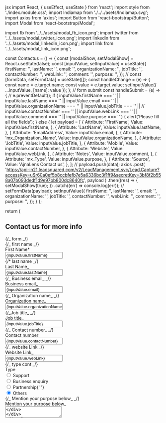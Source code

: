 jsx
import React, { useEffect, useState } from 'react';
import style from './index.module.css';
import Indiamap from './../../asets/Indiamap.svg';
import axios from 'axios';
import Button from 'react-bootstrap/Button';
import Modal from 'react-bootstrap/Modal';

import fb from '../../asets/modal_fb_icon.png';
import twitter from '../../asets/modal_twitter_icon.png';
import linkedin from '../../asets/modal_linkedin_icon.png';
import link from '../../asets/modal_link_icon.png';

const Contactus = () => {
const [modalShow, setModalShow] = React.useState(false);
const [inputValue, setInputValue] = useState({
firstName: '',
lastName: '',
email: '',
organizationName: '',
jobTitle: '',
contactNumber: '',
webLink: '',
comment: '',
purpose: '',
});
// const [formData, setFormData] = useState([]);
const handleChange = (e) => {
const name = e.target.name;
const value = e.target.value;
setInputValue({ ...inputValue, [name]: value });
};
// form submit
const handleSubmit = (e) => {
// e.preventDefault();
if (
inputValue.firstName === '' ||
inputValue.lastName === '' ||
inputValue.email === '' ||
inputValue.organizationName === '' ||
inputValue.jobTitle === '' ||
// inputValue.contactNumber === '' ||
inputValue.webLink === '' ||
inputValue.comment === '' ||
inputValue.purpose === ''
) {
alert('Please fill all the fields');
} else {
let payload = [
{
Attribute: 'FirstName',
Value: inputValue.firstName,
},
{
Attribute: 'LastName',
Value: inputValue.lastName,
},
{
Attribute: 'EmailAddress',
Value: inputValue.email,
},
{
Attribute: 'mx_Organization_Name',
Value: inputValue.organizationName,
},
{
Attribute: 'JobTitle',
Value: inputValue.jobTitle,
},
{
Attribute: 'Mobile',
Value: inputValue.contactNumber,
},
{
Attribute: 'Website',
Value: inputValue.webLink,
},
{
Attribute: 'Notes',
Value: inputValue.comment,
},
{
Attribute: 'mx_Type',
Value: inputValue.purpose,
},
{
Attribute: 'Source',
Value: 'AjnaLens Contact us',
},
];
// payload.push(data);
axios
.post(
'https://api-in21.leadsquared.com/v2/LeadManagement.svc/Lead.Capture?accessKey=u$r60a0ef5b8ccbfefb7e5a6336bc3f1ff9&secretKey=3bf8f2b558a07b093dedf1d9e97bb800dc8640fc',
payload
)
.then((res) => {
setModalShow(true);
})
.catch((err) => console.log(err));
// setFormData(payload);
setInputValue({
firstName: '',
lastName: '',
email: '',
organizationName: '',
jobTitle: '',
contactNumber: '',
webLink: '',
comment: '',
purpose: '',
});
}
};

return (

<div className={style.parentContainer}>
<section className={style.section1}>
<div className={style.contactTxt}>
<h1>
<span>Contact us</span> for more info
</h1>
</div>
<div className={style.mainContainer}>
{/_ form _/}
<div>
{/_ first name _/}
<div className={style.gridCont}>
<div>
<label htmlFor="" className={style.labelTxt}>
First Name*
</label>
<div className={style.input}>
<input type="text" name="firstName" value={inputValue.firstName} onChange={handleChange} required />
</div>
</div>
{/* last name _/}
<div>
<div>
<label htmlFor="" className={style.labelTxt}>
Last Name_
</label>
</div>
<div className={style.input}>
<input type="text" name="lastName" value={inputValue.lastName} onChange={handleChange} required />
</div>
</div>
{/_ Business email_ _/}
<div>
<div>
<label htmlFor="" className={style.labelTxt}>
Business email_
</label>
</div>
<div className={style.input}>
<input type="email" name="email" value={inputValue.email} onChange={handleChange} required />
</div>
</div>
{/_ Organization name_ _/}
<div>
<div>
<label htmlFor="" className={style.labelTxt}>
Organization name_
</label>
</div>
<div className={style.input}>
<input
                    type="text"
                    name="organizationName"
                    value={inputValue.organizationName}
                    onChange={handleChange}
                    required
                  />
</div>
</div>
{/_Job title_ _/}
<div>
<div>
<label htmlFor="" className={style.labelTxt}>
Job title_
</label>
</div>
<div className={style.input}>
<input type="text" name="jobTitle" value={inputValue.jobTitle} onChange={handleChange} required />
</div>
</div>
{/_ Contact number_ _/}
<div>
<div>
<label htmlFor="" className={style.labelTxt}>
Contact number
</label>
</div>
<div className={style.input}>
<input type="text" name="contactNumber" value={inputValue.contactNumber} onChange={handleChange} />
</div>
</div>
</div>
{/_ website Link _/}
<div className={style.websiteCont} style={{ paddingTop: '10px' }}>
<div>
<div>
<label htmlFor="" className={style.webTxt}>
Website Link_
</label>
</div>
<div className={style.input1}>
<input
                    type="text"
                    className={style.websiteLink}
                    name="webLink"
                    value={inputValue.webLink}
                    onChange={handleChange}
                    required
                  />
</div>
</div>
</div>
{/_ type cont _/}
<div className={style.typeCont}>
<div className={style.type}>Type</div>
<div className={style.inputWithradio}>
<div className={style.radioInputContainer}>
<input
type="radio"
name="purpose"
value="support"
id="support"
onChange={handleChange}
// defaultChecked={true}
checked={inputValue.purpose == 'support'}
required
/>
<label htmlFor="support">Support</label>
</div>
<div className={style.radioInputContainer}>
<input
type="radio"
id="business_enquiry"
name="purpose"
value="business_enquiry"
checked={inputValue.purpose === 'business_enquiry'}
onChange={handleChange}
required
/>
<label htmlFor="business_enquiry">Business enquiry </label>
</div>
<div className={style.radioInputContainer}>
<input
type="radio"
name="purpose"
id="partnership"
value="partnership"
checked={inputValue.purpose === 'partnership'}
onChange={handleChange}
required
/>
<label htmlFor="partnership">Partnership</label>{' '}
</div>
<div className={style.radioInputContainer}>
<input
type="radio"
name="purpose"
id="purpose"
value="others"
checked={inputValue.purpose === 'others'}
onChange={handleChange}
required
/>
<label htmlFor="purpose">Others</label>
</div>
</div>
</div>
{/_ Mention your purpose below_ _/}
<div className={style.MentionyourContainer}>
<div className={style.mention}>Mention your purpose below_</div>
<div className={style.MentionyourInput}>
<textarea
                  placeholder="Write your message here"
                  className={style.text}
                  name="comment"
                  value={inputValue.comment}
                  onChange={handleChange}
                  required
                />
</div>
</div>
<div className={style.submitBtn}>
<button onClick={() => handleSubmit()}>Submit</button>
</div>
</div>
</div>
</section>
{/_ map _/}
<div className={style.mapCont}>
{<img src={Indiamap} alt="indiamap" style={{ zIndex: '1', width: '38rem' }} />}
</div>
<Modal show={modalShow} aria-labelledby="contained-modal-title-vcenter" centered>
<Modal.Header closeButton></Modal.Header>
<Modal.Body>
<div className={style.modalBody}>
<h4>Form Submitted Successfully!</h4>
<p>For updates regarding our upcoming launches and more follow us on given link bellow.</p>
<div className={style.links}>
<div className="link">
<a href="https://www.facebook.com/ajnalens" target="_blank" rel="noopener noreferrer">
<img src={fb} alt="" />
</a>
</div>
<div className="link">
<a href="https://twitter.com/ajnalens" target="_blank" rel="noopener noreferrer">
<img src={twitter} alt="" />
</a>
</div>
<div className="link">
<a href="https://in.linkedin.com/company/ajnalens" target="_blank" rel="noopener noreferrer">
<img src={linkedin} alt="" />
</a>
</div>
<div className="link">
<a href="">
<img src={link} alt="" />
</a>
</div>
</div>
</div>
</Modal.Body>
<Modal.Footer>
<Button onClick={() => setModalShow(false)}>Close</Button>
</Modal.Footer>
</Modal>
</div>
);
};
export default Contactus;

css

.parentContainer {
display: flex;
flex-direction: row;
align-items: center;
justify-content: center;
/_ margin-left: 2rem; _/
/_ background-color: #5d5d5d; _/
}
.contactTxt {
font-weight: 600;
color: white;
}
.contactTxt h1 {
font-size: 72px;
}
.contactTxt h1 > span {
color: #a966ff;
}
.section1 {
/_ width: 40rem; _/
/_ margin-top: 10rem; _/
display: flex;
flex-direction: column;
justify-content: center;
align-items: center;
/_ z-index: -1; _/
/_ border: 1px solid black; _/
}
.mainContainer {
display: flex;
flex-direction: column;
align-items: center;
justify-content: center;
}
.ContactUs {
font-size: 1rem;
color: #717171;
font-weight: 600;
letter-spacing: 1px;
}
.collabrateText {
margin-top: 0.5rem;
/_ width: 38.938rem;
height: 3.625rem; _/
font-weight: 700;
font-size: 3rem;
}
.collabrateTextColor {
color: #7000ff;
letter-spacing: 2px;
}
.formContainer {
display: flex;
flex-wrap: wrap;
flex-direction: row;
justify-content: center;
/_ align-items: center; _/
/_ border: 1px solid black; _/
margin-top: 6.25rem;
/_ width: 60rem; _/
height: 10rem;
gap: 20px;
z-index: 1;
background-color: #fff;
}
.labelTxt {
font-size: 14px;
color: #ffffff;
/_ letter-spacing: 3px; _/
font-weight: 500;
}
.webTxt {
font-size: 14px;
color: #ffffff;
font-weight: 500;
}
.input {
display: flex;
flex-direction: row;
justify-content: flex-start;
padding-left: 30px;
width: 365px;
height: 55px;
border-radius: 10px;
background: #2a2a2a;
margin-top: 0.5rem;
color: white;
}
.input > input {
border: none;
outline: none;
font-size: 20px;
background: #2a2a2a;
color: #ffffff;
}
.input1 > input {
font-size: 20px;
width: 100%;
background: #2a2a2a;
border: none;
outline: none;
color: white;
}

.inputWebsite {
width: 80%;
height: 55px;
border-radius: 10px;
border: none;
}
.typeContainer {
display: flex;
flex-direction: row;
align-items: center;
justify-content: center;
}
.type {
font-size: 14px;
color: #ffffff;

font-weight: 500;
}
.mention {
font-size: 14px;
color: #343434;
font-weight: 500;
padding-top: 10px;
/_ margin-right: 35rem; _/
}
.typeCon {
/_ width: 786px; _/
display: flex;
flex-direction: row;
justify-content: flex-start;
align-items: center;
border: none;
outline: none;
}
.radioCont {
display: flex;
flex-direction: row;
justify-content: flex-start;
align-items: center;
padding-left: 50px;
height: 70px;
}
/_ .radios{
border: 1px solid black;
display: flex;
flex-direction: row;
margin-right: 100px;
} _/
.supportRadio {
display: flex;
flex-direction: row;
justify-content: flex-start;
align-items: center;
height: 55px;
padding-left: 40px;
}
.supportRadio > input {
border: none;
outline: none;
font-size: 20px;
}
.lebalTxt {
font-size: 16px;
font-weight: 500;
}
/_ label {
font-weight: 500;
color: #343434;
background-color: aqua;
} _/
.gridCont {
margin-top: 3rem;
display: grid;
grid-template-columns: repeat(2, 1fr);
gap: 10px;
z-index: 1;
background: #2e2e2e;
}
.websiteLink {
width: 96%;
height: 55px;
border: 1px solid #c2c2c2;
border-radius: 12px;
padding-left: 30px;
font-size: 15px;
}
.typeCont {
display: flex;
flex-direction: column;
gap: 10px;
margin-top: 1rem;
color: white;
}
.inputWithradio {
/_ margin-left: 40px; _/
display: flex;
flex-wrap: wrap;
/_ border: 1px solid ; _/
gap: 26px;
/_ background-color: aqua; _/
}
.radioInputContainer {
display: flex;
flex-direction: row;
gap: 6px;
}
.MentionyourInput {
height: 193px;
width: 100%;
border-radius: 10px;
color: #ffffff;
}
.submitBtn {
display: flex;
flex-direction: row;
justify-content: center;
align-items: center;
margin-top: 52px;
margin-bottom: 3rem;
}
.submitBtn > button {
width: 126px;
height: 53px;
border-radius: 30px;
background-color: #7000ff;
border: none;
outline: none;
color: white;
font-size: 18px;
font-weight: 600;
}
.line {
margin-top: 3rem;
width: 100%;
height: 0px;
border: 1px solid rgb(221, 210, 210);
}
.line2 {
margin-top: 4.5rem;
width: 80%;
border: 1px solid rgb(221, 210, 210);
}
.sectionTwo {
display: grid;
grid-template-columns: repeat(4, 1fr);
align-items: center;
justify-content: center;
/_ margin-left: 80px; _/
margin-top: 3.6rem;
/_ border: 1px solid black; _/
/_ width: 120%; _/
/_ height: 285px; _/
}
.forBusiness {
/_ border: 1px solid black; _/
/_ width: 128px; _/
height: 74px;
display: flex;
flex-direction: column;
align-items: center;
justify-content: center;
text-align: center;
}
.Businesstxt {
display: flex;
flex-direction: column;
align-items: center;
justify-content: center;
font-size: 32px;
font-weight: 600;
color: #000000;
}
.email {
font-size: 18px;
color: #5d5d5d;
}
.officeAddressContainer {
display: flex;
flex-direction: column;
align-items: flex-start;
justify-content: flex-start;
/_ border: 1px solid; _/
width: 40%;
height: 200px;
margin-top: 7rem;
margin-bottom: 8rem;
/_ margin-left: 3rem; _/
}
.officeAddressText {
font-size: 16px;
color: #717171;
font-weight: 500;
}
.officeAddressCont {
margin-top: 1rem;
font-size: 18px;
font-weight: 500;
color: #050505;
}
.officeAddress {
margin-top: 2rem;
margin-bottom: 2rem;
}
.officeAddressName {
width: 18rem;
}
.text {
width: 100%;
height: 100%;
border-radius: 12px;
padding: 15px;
resize: none;
background: #2a2a2a;
color: #ffffff;
}
.mapCont {
/_ border: 1px solid; _/
position: absolute;
top: 100px;
right: 1px;
z-index: -1;
/_ margin-bottom: 3rem; _/
}
.MentionyourContainer {
display: flex;
flex-direction: column;
align-items: flex-start;
color: white;

/_ width: 96%; _/
}
.MentionyourContainer > div {
margin-top: 0.5rem;
/_ background: #2a2a2a; _/
color: white;
}
/_ Modal _/
.modalBody {
text-align: center;
}
.links {
display: flex;
flex-direction: row;
justify-content: center;
gap: 1rem;
}
/_ media query _/
@media only screen and (max-width: 480px) {
.heading {
display: flex;
flex-direction: column;
/_ align-items: flex-start; _/
/_ border: 1px solid red; _/
/_ width: 80%; _/
}
.type {
padding-right: 15rem;
}
.MentionyourInput {
display: flex;
flex-direction: column;
align-items: center;
}

.collabrateText {
display: flex;
flex-direction: column;
align-items: flex-start;
margin-left: 2.5rem;
}
/_ .webTxt { _/
/_ margin-left: 3.4rem; _/
/_ margin-top: 1rem; _/
/_ background-color: aqua; _/
/_ } _/
.typeCont {
display: flex;
flex-direction: column;
align-items: center;
}
.mapCont {
display: none;
}
.section1 {
/_ background-color: rgb(223, 116, 22); _/
display: flex;
flex-direction: column;
justify-content: center;
align-items: center;
overflow: hidden;
}
.line {
margin-top: -2rem;
margin-bottom: 1rem;
width: 80%;
height: 0px;
border: 1px solid rgb(221, 210, 210);
}
.ContactUs {
font-size: 1rem;
color: #717171;
font-weight: 600;
margin-left: 2.5rem;

    /* padding-right: 100px; */

}
.collabrateText {
width: 20.188rem;
/_ height: 3.625rem; _/
font-size: 2rem;
padding-right: 1.275rem;
}
.text {
/_ background-color: aquamarine; _/
height: 40%;
/_ background-color: aqua; _/
/_ margin-left: 3rem; _/
width: 87%;
}
.gridCont {
/_ margin-top: 133px; _/
display: flex;
flex-direction: column;
align-items: center;
margin-top: 2rem;
/_ gap: 10px; _/
/_ border: 1px solid; _/
}

.websiteCont {
display: flex;
flex-direction: column;
align-items: center;
margin-top: 0.3rem;
}

.input {
/_ background-color: aqua; _/
width: 87%;
overflow: hidden;
/_ background-color: aqua; _/
}
.input1 {
display: flex;
flex-direction: column;
align-items: flex-start;
}
.input1 > input {
width: 87%;
/_ background-color: aqua; _/
margin-right: 0.5rem;
margin-top: 0.5rem;
}
.input > input {
width: 80%;
/_ background-color: aqua; _/
}

.inputWithradio {
/_ border: 1px solid black; _/
width: 65%;
display: flex;
flex-direction: column;
gap: 16px;
/_ justify-content:flex-start; _/
align-items: flex-start;

    /* justify-content: flex-start; */
    /* align-items: flex-start; */
    /* margin-left: 30px; */

}

.radioInputContainer {
display: flex;
flex-direction: row;
gap: 6px;
}

.websiteText {
margin-left: 1rem;
font-size: 14px;
color: #343434;
}
.mention {
font-size: 14px;
color: #343434;
font-weight: 500;
/_ background-color: aqua; _/
}
.MentionyourInput {
display: flex;
flex-direction: column;
align-items: flex-start;

    /* margin-left: 3.75rem; */

}
.MentionyourContainer {
width: 100%;
}
.sectionTwo {
display: flex;
flex-direction: column;
align-items: center;
width: 10%;
margin: auto;
margin-top: -5rem;
}
.forBusiness {
/_ border: 1px solid black; _/
margin-top: 80px;
}
.submitBtn {
margin-top: -3rem;
margin-bottom: 5rem;
}
.officeAddressContainer {
display: flex;
flex-direction: column;
align-items: flex-start;
justify-content: flex-start;
margin-right: 10rem;
}
.officeAddressContainer {
display: flex;
flex-direction: column;
align-items: flex-start;
justify-content: flex-start;
margin-right: 10rem;
}
}

@media only screen and (max-width: 930px) {
}
@media only screen and (max-width: 930px) {
}
